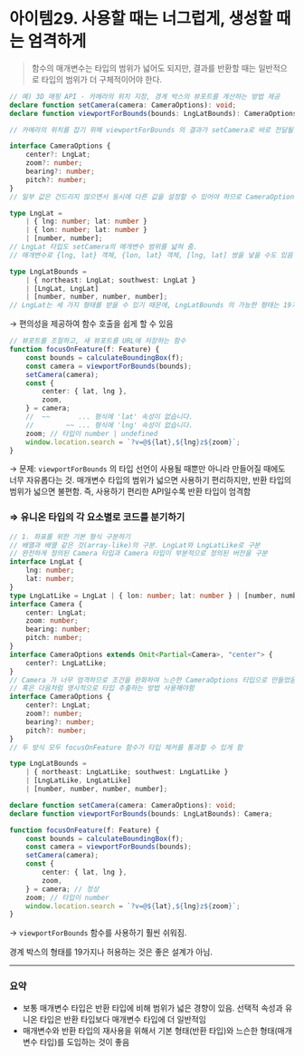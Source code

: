 # 아이템29. 사용할 때는 너그럽게, 생성할 때는 엄격하게

> 함수의 매개변수는 타입의 범위가 넓어도 되지만, 결과를 반환할 때는 일반적으로 타입의 범위가 더 구체적이어야 한다.

```ts
// 예) 3D 매핑 API - 카메라의 위치 지정, 경계 박스의 뷰포트를 계산하는 방법 제공
declare function setCamera(camera: CameraOptions): void;
declare function viewportForBounds(bounds: LngLatBounds): CameraOptions;

// 카메라의 위치를 잡기 위해 viewportForBounds 의 결과가 setCamera로 바로 전달될 수 있다면 편리할 것.

interface CameraOptions {
	center?: LngLat;
	zoom?: number;
	bearing?: number;
	pitch?: number;
}
// 일부 값은 건드리지 않으면서 동시에 다른 값을 설정할 수 있어야 하므로 CameraOptions 의 필드는 모두 선택적

type LngLat =
	| { lng: number; lat: number }
	| { lon: number; lat: number }
	| [number, number];
// LngLat 타입도 setCamera의 매개변수 범위를 넓혀 줌.
// 매개변수로 {lng, lat} 객체, {lon, lat} 객체, [lng, lat] 쌍을 넣을 수도 있음

type LngLatBounds =
	| { northeast: LngLat; southwest: LngLat }
	| [LngLat, LngLat]
	| [number, number, number, number];
// LngLat는 세 가지 형태를 받을 수 있기 때문에, LngLatBounds 의 가능한 형태는 19가지 이상으로 매우 자유로운 타입임
```

→ 편의성을 제공하여 함수 호출을 쉽게 할 수 있음

```ts
// 뷰포트를 조절하고, 새 뷰포트를 URL에 저장하는 함수
function focusOnFeature(f: Feature) {
	const bounds = calculateBoundingBox(f);
	const camera = viewportForBounds(bounds);
	setCamera(camera);
	const {
		center: { lat, lng },
		zoom,
	} = camera;
	//  ~~       ... 형식에 'lat' 속성이 없습니다.
	//        ~~ ... 형식에 'lng' 속성이 없습니다.
	zoom; // 타입이 number | undefined
	window.location.search = `?v=@${lat},${lng}z${zoom}`;
}
```

→ 문제: `viewportForBounds` 의 타입 선언이 사용될 때뿐만 아니라 만들어질 때에도 너무 자유롭다는 것.
매개변수 타입의 범위가 넓으면 사용하기 편리하지만, 반환 타입의 범위가 넓으면 불편함.
즉, 사용하기 편리한 API일수록 반환 타입이 엄격함

### <strong>⇒ 유니온 타입의 각 요소별로 코드를 분기하기</strong>

```ts
// 1. 좌표를 위한 기본 형식 구분하기
// 배열과 배열 같은 것(array-like)의 구분. LngLat와 LngLatLike로 구분
// 완전하게 정의된 Camera 타입과 Camera 타입이 부분적으로 정의된 버전을 구분
interface LngLat {
	lng: number;
	lat: number;
}
type LngLatLike = LngLat | { lon: number; lat: number } | [number, number];
interface Camera {
	center: LngLat;
	zoom: number;
	bearing: number;
	pitch: number;
}
interface CameraOptions extends Omit<Partial<Camera>, "center"> {
	center?: LngLatLike;
}
// Camera 가 너무 엄격하므로 조건을 완화하여 느슨한 CameraOptions 타입으로 만들었음.
// 혹은 다음처럼 명시적으로 타입 추출하는 방법 사용해야함
interface CameraOptions {
	center?: LngLat;
	zoom?: number;
	bearing?: number;
	pitch?: number;
}
// 두 방식 모두 focusOnFeature 함수가 타입 체커를 통과할 수 있게 함

type LngLatBounds =
	| { northeast: LngLatLike; southwest: LngLatLike }
	| [LngLatLike, LngLatLike]
	| [number, number, number, number];

declare function setCamera(camera: CameraOptions): void;
declare function viewportForBounds(bounds: LngLatBounds): Camera;

function focusOnFeature(f: Feature) {
	const bounds = calculateBoundingBox(f);
	const camera = viewportForBounds(bounds);
	setCamera(camera);
	const {
		center: { lat, lng },
		zoom,
	} = camera; // 정상
	zoom; // 타입이 number
	window.location.search = `?v=@${lat},${lng}z${zoom}`;
}
```

→ `viewportForBounds` 함수를 사용하기 훨씬 쉬워짐.

경계 박스의 형태를 19가지나 허용하는 것은 좋은 설계가 아님.

---

### 요약

- 보통 매개변수 타입은 반환 타입에 비해 범위가 넓은 경향이 있음. 선택적 속성과 유니온 타입은 반환 타입보다 매개변수 타입에 더 일반적임
- 매개변수와 반환 타입의 재사용을 위해서 기본 형태(반환 타입)와 느슨한 형태(매개변수 타입)를 도입하는 것이 좋음
